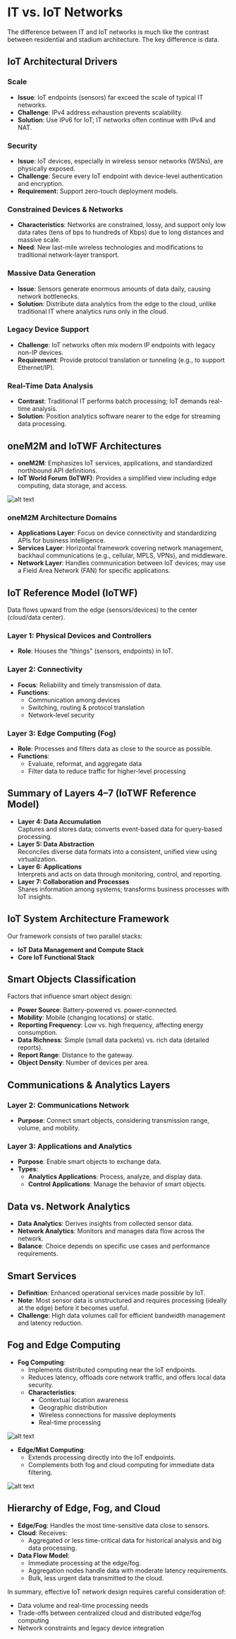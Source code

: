 # IT vs. IoT Networks

The difference between IT and IoT networks is much like the contrast between residential and stadium architecture. The key difference is data.

## IoT Architectural Drivers

### Scale

- **Issue**: IoT endpoints (sensors) far exceed the scale of typical IT networks.
- **Challenge**: IPv4 address exhaustion prevents scalability.
- **Solution**: Use IPv6 for IoT; IT networks often continue with IPv4 and NAT.

### Security

- **Issue**: IoT devices, especially in wireless sensor networks (WSNs), are physically exposed.
- **Challenge**: Secure every IoT endpoint with device-level authentication and encryption.
- **Requirement**: Support zero-touch deployment models.

### Constrained Devices & Networks

- **Characteristics**: Networks are constrained, lossy, and support only low data rates (tens of bps to hundreds of Kbps) due to long distances and massive scale.
- **Need**: New last-mile wireless technologies and modifications to traditional network-layer transport.

### Massive Data Generation

- **Issue**: Sensors generate enormous amounts of data daily, causing network bottlenecks.
- **Solution**: Distribute data analytics from the edge to the cloud, unlike traditional IT where analytics runs only in the cloud.

### Legacy Device Support

- **Challenge**: IoT networks often mix modern IP endpoints with legacy non-IP devices.
- **Requirement**: Provide protocol translation or tunneling (e.g., to support Ethernet/IP).

### Real-Time Data Analysis

- **Contrast**: Traditional IT performs batch processing; IoT demands real-time analysis.
- **Solution**: Position analytics software nearer to the edge for streaming data processing.

## oneM2M and IoTWF Architectures

- **oneM2M**: Emphasizes IoT services, applications, and standardized northbound API definitions.
- **IoT World Forum (IoTWF)**: Provides a simplified view including edge computing, data storage, and access.

![alt text](../assets/M2MIOT.png)

### oneM2M Architecture Domains

- **Applications Layer**: Focus on device connectivity and standardizing APIs for business intelligence.
- **Services Layer**: Horizontal framework covering network management, backhaul communications (e.g., cellular, MPLS, VPNs), and middleware.
- **Network Layer**: Handles communication between IoT devices; may use a Field Area Network (FAN) for specific applications.

## IoT Reference Model (IoTWF)

Data flows upward from the edge (sensors/devices) to the center (cloud/data center).

### Layer 1: Physical Devices and Controllers

- **Role**: Houses the “things” (sensors, endpoints) in IoT.

### Layer 2: Connectivity

- **Focus**: Reliability and timely transmission of data.
- **Functions**:
  - Communication among devices
  - Switching, routing & protocol translation
  - Network-level security

### Layer 3: Edge Computing (Fog)

- **Role**: Processes and filters data as close to the source as possible.
- **Functions**:
  - Evaluate, reformat, and aggregate data
  - Filter data to reduce traffic for higher-level processing

## Summary of Layers 4–7 (IoTWF Reference Model)

- **Layer 4: Data Accumulation**  
  Captures and stores data; converts event-based data for query-based processing.
- **Layer 5: Data Abstraction**  
  Reconciles diverse data formats into a consistent, unified view using virtualization.
- **Layer 6: Applications**  
  Interprets and acts on data through monitoring, control, and reporting.
- **Layer 7: Collaboration and Processes**  
  Shares information among systems; transforms business processes with IoT insights.

## IoT System Architecture Framework

Our framework consists of two parallel stacks:

- **IoT Data Management and Compute Stack**
- **Core IoT Functional Stack**

## Smart Objects Classification

Factors that influence smart object design:

- **Power Source**: Battery-powered vs. power-connected.
- **Mobility**: Mobile (changing locations) or static.
- **Reporting Frequency**: Low vs. high frequency, affecting energy consumption.
- **Data Richness**: Simple (small data packets) vs. rich data (detailed reports).
- **Report Range**: Distance to the gateway.
- **Object Density**: Number of devices per area.

## Communications & Analytics Layers

### Layer 2: Communications Network

- **Purpose**: Connect smart objects, considering transmission range, volume, and mobility.

### Layer 3: Applications and Analytics

- **Purpose**: Enable smart objects to exchange data.
- **Types**:
  - **Analytics Applications**: Process, analyze, and display data.
  - **Control Applications**: Manage the behavior of smart objects.

## Data vs. Network Analytics

- **Data Analytics**: Derives insights from collected sensor data.
- **Network Analytics**: Monitors and manages data flow across the network.
- **Balance**: Choice depends on specific use cases and performance requirements.

## Smart Services

- **Definition**: Enhanced operational services made possible by IoT.
- **Note**: Most sensor data is unstructured and requires processing (ideally at the edge) before it becomes useful.
- **Challenge**: High data volumes call for efficient bandwidth management and latency reduction.

## Fog and Edge Computing

- **Fog Computing**:
  - Implements distributed computing near the IoT endpoints.
  - Reduces latency, offloads core network traffic, and offers local data security.
  - **Characteristics**:
    - Contextual location awareness
    - Geographic distribution
    - Wireless connections for massive deployments
    - Real-time processing

![alt text](../assets/fogcomputing.png)

- **Edge/Mist Computing**:
  - Extends processing directly into the IoT endpoints.
  - Complements both fog and cloud computing for immediate data filtering.

![alt text](<../assets/IOTWorld Forum.png>)

## Hierarchy of Edge, Fog, and Cloud

- **Edge/Fog**: Handles the most time-sensitive data close to sensors.
- **Cloud**: Receives:
  - Aggregated or less time-critical data for historical analysis and big data processing.
- **Data Flow Model**:
  - Immediate processing at the edge/fog.
  - Aggregation nodes handle data with moderate latency requirements.
  - Bulk, less urgent data transmitted to the cloud.

In summary, effective IoT network design requires careful consideration of:

- Data volume and real-time processing needs
- Trade-offs between centralized cloud and distributed edge/fog computing
- Network constraints and legacy device integration
